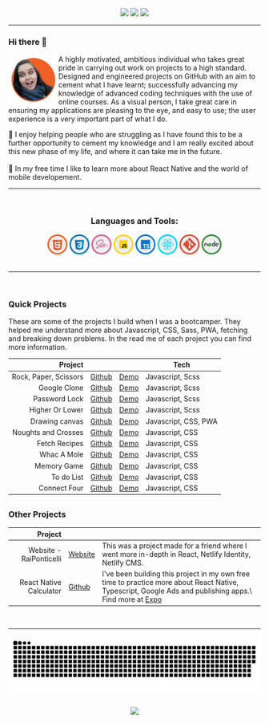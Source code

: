   <div align="center"> 
  <a href="https://instagram.com/archianne.codes" target="_blank"><img src="https://img.shields.io/badge/-Instagram-%23E4405F?style=for-the-badge&logo=instagram&logoColor=white" target="_blank"></a>
  <a href = "mailto: helena19w@gmail.com"><img src="https://img.shields.io/badge/-Gmail-%23333?style=for-the-badge&logo=gmail&logoColor=white" target="_blank"></a>
  <a href="https://www.linkedin.com/in/helena-archer" target="_blank"><img src="https://img.shields.io/badge/-LinkedIn-%230077B5?style=for-the-badge&logo=linkedin&logoColor=white" target="_blank"></a> 
 </div>

<hr>

### Hi there 👋

<img align="left" src="./img/transparent.png" width="100">

<div>
A highly motivated, ambitious individual who takes great pride in carrying out work on projects to a high standard. Designed and engineered projects on GitHub with an aim to cement what I have learnt; successfully advancing my knowledge of advanced coding techniques with the use of online courses. As a visual person, I take great care in ensuring my applications are pleasing to the eye, and easy to use; the user experience is a very important part of what I do.



🌱 I enjoy helping people who are struggling as I have found this to be a further opportunity to cement my knowledge and I am really excited about this new phase of my life, and where it can take me in the future. \
\
💜 In my free time I like to learn more about React Native and the world of mobile developement.
</div>

<hr>
<br>

<h3 align="center">Languages and Tools:</h3>
<div style="display: inline_block" align="center">
  <img src="./img/html.png" width="40">
  <img src="./img/css.png" width="40">
  <img src="./img/sass.png" width="40">
  <img src="./img/js.png" width="40">
  <img src="./img/ts.png" width="40">
  <img src="./img/react.png" width="40">
  <img src="./img/git.png" width="40">
  <img src="./img/node.png" width="40">
 
</div>


<br>
<hr>
<br>

<h3>Quick Projects</h3>
These are some of the projects I build when I was a bootcamper. 
They helped me understand more about Javascript, CSS, Sass, PWA, fetching and breaking down problems.
In the read me of each project you can find more information.

|               Project |                                                            |                                                          | Tech                 |
|----------------------:|------------------------------------------------------------|----------------------------------------------------------|----------------------|
| Rock, Paper, Scissors | [Github](https://github.com/Archianne/rock-paper-scissors) | [Demo](https://archianne.github.io/rock-paper-scissors/) | Javascript, Scss     |
|          Google Clone | [Github](https://github.com/Archianne/google-clone)        | [Demo](https://archianne.github.io/google-clone)         | Javascript, Scss     |
|         Password Lock | [Github](https://github.com/Archianne/password-lock)       | [Demo](https://archianne.github.io/password-lock)        | Javascript, Scss     |
|       Higher Or Lower | [Github](https://github.com/Archianne/higher-or-lower)     | [Demo](https://archianne.github.io/higher-or-lower)      | Javascript, Scss     |
|        Drawing canvas | [Github](https://github.com/Archianne/drawing-canvas)      | [Demo](https://archianne.github.io/drawing-canvas)       | Javascript, CSS, PWA |
|   Noughts and Crosses | [Github](https://github.com/Archianne/noughts-and-crosses) | [Demo](https://archianne.github.io/noughts-and-crosses/) | Javascript, CSS      |
|         Fetch Recipes | [Github](https://github.com/Archianne/fetch-recipes)       | [Demo](https://archianne.github.io/fetch-recipes/)       | Javascript, CSS      |
|           Whac A Mole | [Github](https://github.com/Archianne/whac-a-mole)         | [Demo](https://archianne.github.io/whac-a-mole/)         | Javascript, CSS      |
|           Memory Game | [Github](https://github.com/Archianne/memory-game)         | [Demo](https://archianne.github.io/memory-game/)         | Javascript, CSS      |
|            To do List | [Github](https://github.com/Archianne/to-do-list)          | [Demo](https://archianne.github.io/to-do-list/)          | Javascript, CSS      |
|          Connect Four | [Github](https://github.com/Archianne/connect-four)        | [Demo](https://archianne.github.io/connect-four/)        | Javascript, CSS      |

##

<h3>Other Projects</h3>

|                 Project |                                                      |                                                                                                                                                                                                   |
|------------------------:|------------------------------------------------------|---------------------------------------------------------------------------------------------------------------------------------------------------------------------------------------------------|
| Website - RaiPonticelli | [Website](raiponticelli.com/)                        | This was a project made for a friend where I went more in-depth in React, Netlify Identity, Netlify CMS.                                                                                          |
| React Native Calculator | [Github](https://github.com/Archianne/rn-calculator) | I've been building this project in my own free time to practice more about React Native, Typescript, Google Ads and publishing apps.\ Find more at [Expo](https://expo.dev/@archianne/calculator) |


<br>
<hr>


 <p align="center"><img align="center" src="https://github.com/archianne/archianne/blob/output/github-contribution-grid-snake.svg" /></p>
  
  ##
  
 <p align="center"><img align="center" src="https://komarev.com/ghpvc/?username=Archianne&color=green&label=Views" /></p>
